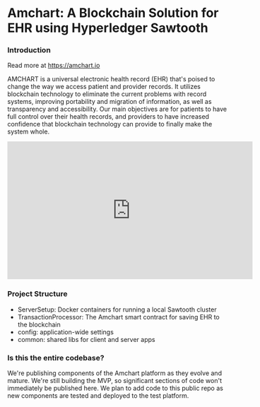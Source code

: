 # Amchart: A Blockchain Solution for EHR using Hyperledger Sawtooth

### Introduction

Read more at https://amchart.io

AMCHART is a universal electronic health record (EHR) that's poised to change the way we access patient and provider records. It utilizes blockchain technology to eliminate the current problems with record systems, improving portability and migration of information, as well as transparency and accessibility. Our main objectives are for patients to have full control over their health records, and providers to have increased confidence that blockchain technology can provide to finally make the system whole.

<iframe width="555" height="312" src="https://www.youtube.com/embed/IrGNT80iMMA" frameborder="0" allow="autoplay; encrypted-media" allowfullscreen></iframe>

### Project Structure

* ServerSetup: Docker containers for running a local Sawtooth cluster
* TransactionProcessor: The Amchart smart contract for saving EHR to the blockchain
* config: application-wide settings
* common: shared libs for client and server apps

### Is this the entire codebase?

We're publishing components of the Amchart platform as they evolve and mature. We're still building the MVP, so significant sections of code won't immediately be published here. We plan to add code to this public repo as new components are tested and deployed to the test platform.


